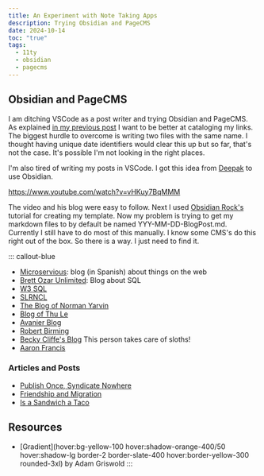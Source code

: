 ```yaml
---
title: An Experiment with Note Taking Apps
description: Trying Obsidian and PageCMS
date: 2024-10-14
toc: "true"
tags:
  - 11ty
  - obsidian
  - pagecms
---
```


## Obsidian and PageCMS

I am ditching VSCode as a post writer and trying Obsidian and PageCMS. As explained [in my previous post](/weekupdate/) I want to be better at cataloging my links. The biggest hurdle to overcome is writing two files with the same name. I thought having unique date identifiers would clear this up but so far, that's not the case. It's possible I'm not looking in the right places.

I'm also tired of writing my posts in VSCode.  I got this idea from [Deepak](https://deepakness.com/blog/publishing-from-obsidian-using-11ty/) to use Obsidian. 

https://www.youtube.com/watch?v=vHKuy7BqMMM

The video and his blog were easy to follow. Next I used [Obsidian Rock's](https://obsidian.rocks/getting-started-with-templates-in-obsidian/) tutorial for creating my template.  Now my problem is trying to get my markdown files to by default be named YYY-MM-DD-BlogPost.md. Currently I still have to do most of this manually. I know some CMS's do this right out of the box. So there is a way. I just need to find it. 

::: callout-blue
* [Microservious](https://www.microsiervos.com): blog (in Spanish) about things on the web
* [Brett Ozar Unlimited](https://www.brentozar.com): Blog about SQL
* [W3 SQL](https://www.w3schools.com/sql/sql_avg.asp)
* [SLRNCL](https://slrncl.com)
* [The Blog of Norman Yarvin](https://yarchive.net/blog/)
* [Blog of Thu Le](https://thu-le.com)
* [Avanier Blog](https://avanier.dev)
* [Robert Birming](https://birming.com)
* [Becky Cliffe's Blog](https://beckycliffe.com) This person takes care of sloths!
* [Aaron Francis](https://aaronfrancis.com)
### Articles and Posts
* [Publish Once, Syndicate Nowhere](https://netigen.com/read/publish-once-syndicate-nowhere)
* [Friendship and Migration](https://merlin.rebrovic.net/blog/friendships-and-migration/)
*  [Is a Sandwich a Taco](https://www.etymonline.com/columns/post/is-a-sandwich-a-taco)
## Resources
* [Gradient](hover:bg-yellow-100  hover:shadow-orange-400/50 hover:shadow-lg border-2  border-slate-400 hover:border-yellow-300 rounded-3xl) by Adam Griswold
:::
